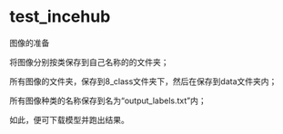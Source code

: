 # test_incehub
图像的准备

将图像分别按类保存到自己名称的的文件夹；

所有图像的文件夹，保存到8_class文件夹下，然后在保存到data文件夹内；

所有图像种类的名称保存到名为“output_labels.txt”内；

如此，便可下载模型并跑出结果。
